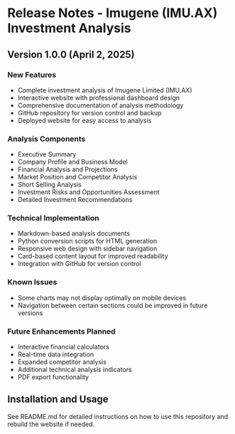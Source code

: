 # Release Notes - Imugene (IMU.AX) Investment Analysis

## Version 1.0.0 (April 2, 2025)

### New Features
- Complete investment analysis of Imugene Limited (IMU.AX)
- Interactive website with professional dashboard design
- Comprehensive documentation of analysis methodology
- GitHub repository for version control and backup
- Deployed website for easy access to analysis

### Analysis Components
- Executive Summary
- Company Profile and Business Model
- Financial Analysis and Projections
- Market Position and Competitor Analysis
- Short Selling Analysis
- Investment Risks and Opportunities Assessment
- Detailed Investment Recommendations

### Technical Implementation
- Markdown-based analysis documents
- Python conversion scripts for HTML generation
- Responsive web design with sidebar navigation
- Card-based content layout for improved readability
- Integration with GitHub for version control

### Known Issues
- Some charts may not display optimally on mobile devices
- Navigation between certain sections could be improved in future versions

### Future Enhancements Planned
- Interactive financial calculators
- Real-time data integration
- Expanded competitor analysis
- Additional technical analysis indicators
- PDF export functionality

## Installation and Usage
See README.md for detailed instructions on how to use this repository and rebuild the website if needed.
